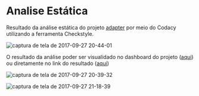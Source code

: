 # Analise Estática

Resultado da análise estática do projeto [adapter](https://github.com/kyriosdata/adapter) por meio do Codacy utilizando a ferramenta Checkstyle.

![captura de tela de 2017-09-27 20-44-01](https://user-images.githubusercontent.com/14007153/30943009-9d545df0-a3c4-11e7-9603-e44d53182590.png)

O resultado da análise poder ser visualidado no dashboard do projeto ([aqui](https://www.codacy.com/app/matheuspiment/adapter/dashboard)) ou diretamente no link do resultado ([aqui](https://www.codacy.com/app/matheuspiment/adapter/issues?bid=5437974&filters=W3siaWQiOiJDYXRlZ29yeSIsInZhbHVlcyI6WyJDb2RlIFN0eWxlIl19XQ==))

![captura de tela de 2017-09-27 20-39-32](https://user-images.githubusercontent.com/14007153/30942914-fb2d30f6-a3c3-11e7-8259-565c5095d1d3.png)

![captura de tela de 2017-09-27 21-18-39](https://user-images.githubusercontent.com/14007153/30943758-78815a5a-a3c9-11e7-8e20-0e18ed940f0f.png)
